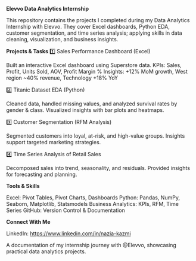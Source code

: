 **Elevvo Data Analytics Internship**

This repository contains the projects I completed during my Data Analytics Internship with Elevvo.
They cover Excel dashboards, Python EDA, customer segmentation, and time series analysis; applying skills in data cleaning, visualization, and business insights.

**Projects & Tasks**
1️⃣ Sales Performance Dashboard (Excel)

Built an interactive Excel dashboard using Superstore data.
KPIs: Sales, Profit, Units Sold, AOV, Profit Margin %
Insights: +12% MoM growth, West region ~40% revenue, Technology +18% YoY

2️⃣ Titanic Dataset EDA (Python)

Cleaned data, handled missing values, and analyzed survival rates by gender & class.
Visualized insights with bar plots and heatmaps.

3️⃣ Customer Segmentation (RFM Analysis)

Segmented customers into loyal, at-risk, and high-value groups.
Insights support targeted marketing strategies.

4️⃣ Time Series Analysis of Retail Sales

Decomposed sales into trend, seasonality, and residuals.
Provided insights for forecasting and planning.

**Tools & Skills**

Excel: Pivot Tables, Pivot Charts, Dashboards
Python: Pandas, NumPy, Seaborn, Matplotlib, Statsmodels
Business Analytics: KPIs, RFM, Time Series
GitHub: Version Control & Documentation

**Connect With Me**

LinkedIn: https://www.linkedin.com/in/nazia-kazmi

A documentation of my internship journey with @Elevvo, showcasing practical data analytics projects.
